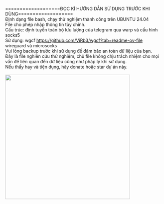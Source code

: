 ===================ĐỌC KĨ HƯỚNG DẪN SỬ DỤNG TRƯỚC KHI DÙNG===================<br>
Định dạng file bash, chạy thử nghiệm thành công trên UBUNTU 24.04<br>
File cho phép nhập thông tin tùy chỉnh.<br>
Cấu trúc: định tuyến toàn bộ lưu lượng của telegram qua warp và cấu hình socks5<br>
Sử dụng: wgcf https://github.com/ViRb3/wgcf?tab=readme-ov-file<br>
wireguard và microsocks<br>
Vui lòng backup trước khi sử dụng để đảm bảo an toàn dữ liệu của bạn.<br>
Đây là file nghiên cứu thử nghiệm, chủ file không chịu trách nhiệm cho mọi vấn đề liên quan đến dữ liệu cũng như pháp lý khi sử dụng.<br>
Nếu thấy hay và tiện dụng, hãy donate hoặc star dự án này.<br><br>
<img src="https://github.com/user-attachments/assets/23cbe2a7-2ed9-49f4-a890-c77c2f37d3df" width="400"/>
